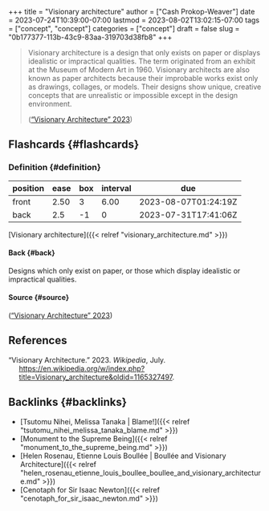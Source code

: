 +++
title = "Visionary architecture"
author = ["Cash Prokop-Weaver"]
date = 2023-07-24T10:39:00-07:00
lastmod = 2023-08-02T13:02:15-07:00
tags = ["concept", "concept"]
categories = ["concept"]
draft = false
slug = "0b177377-113b-43c9-83aa-319703d38fb8"
+++

> Visionary architecture is a design that only exists on paper or displays idealistic or impractical qualities. The term originated from an exhibit at the Museum of Modern Art in 1960. Visionary architects are also known as paper architects because their improbable works exist only as drawings, collages, or models. Their designs show unique, creative concepts that are unrealistic or impossible except in the design environment.
>
> (<a href="#citeproc_bib_item_1">“Visionary Architecture” 2023</a>)


## Flashcards {#flashcards}


### Definition {#definition}

| position | ease | box | interval | due                  |
|----------|------|-----|----------|----------------------|
| front    | 2.50 | 3   | 6.00     | 2023-08-07T01:24:19Z |
| back     | 2.5  | -1  | 0        | 2023-07-31T17:41:06Z |

[Visionary architecture]({{< relref "visionary_architecture.md" >}})


#### Back {#back}

Designs which only exist on paper, or those which display idealistic or impractical qualities.


#### Source {#source}

(<a href="#citeproc_bib_item_1">“Visionary Architecture” 2023</a>)

## References

<style>.csl-entry{text-indent: -1.5em; margin-left: 1.5em;}</style><div class="csl-bib-body">
  <div class="csl-entry"><a id="citeproc_bib_item_1"></a>“Visionary Architecture.” 2023. <i>Wikipedia</i>, July. <a href="https://en.wikipedia.org/w/index.php?title=Visionary_architecture&oldid=1165327497">https://en.wikipedia.org/w/index.php?title=Visionary_architecture&#38;oldid=1165327497</a>.</div>
</div>


## Backlinks {#backlinks}

-   [Tsutomu Nihei, Melissa Tanaka | Blame!]({{< relref "tsutomu_nihei_melissa_tanaka_blame.md" >}})
-   [Monument to the Supreme Being]({{< relref "monument_to_the_supreme_being.md" >}})
-   [Helen Rosenau, Etienne Louis Boullée | Boullée and Visionary Architecture]({{< relref "helen_rosenau_etienne_louis_boullee_boullee_and_visionary_architecture.md" >}})
-   [Cenotaph for Sir Isaac Newton]({{< relref "cenotaph_for_sir_isaac_newton.md" >}})
